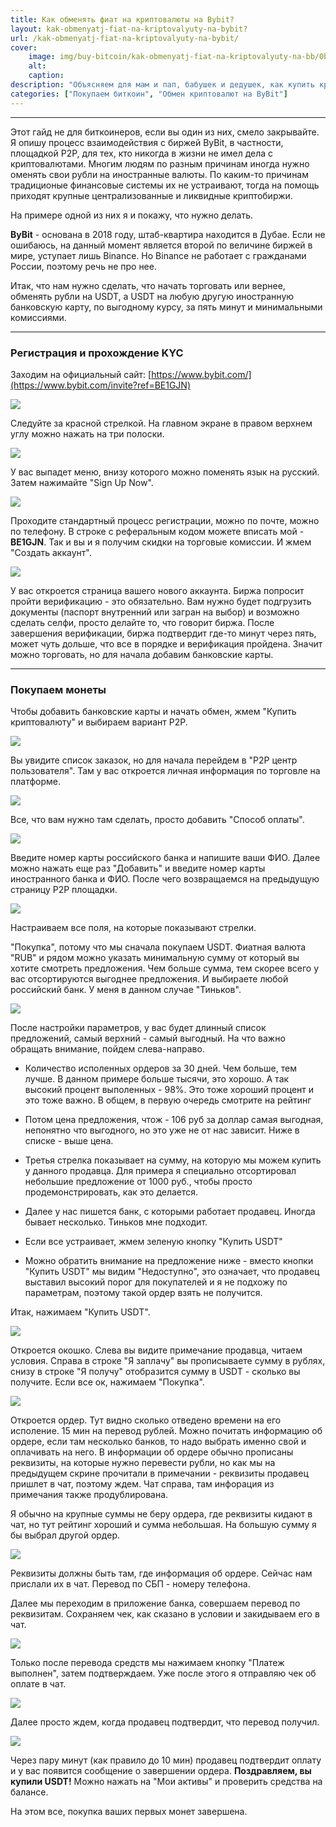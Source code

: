 ```yaml
---
title: Как обменять фиат на криптовалюты на Bybit?
layout: kak-obmenyatj-fiat-na-kriptovalyuty-na-bybit?
url: /kak-obmenyatj-fiat-na-kriptovalyuty-na-bybit/
cover:
    image: img/buy-bitcoin/kak-obmenyatj-fiat-na-kriptovalyuty-na-bb/0bb.png
    alt: 
    caption: 
description: "Объясняем для мам и пап, бабушек и дедушек, как купить криптовалюту на крупнейшей централизованной бирже ByBit"
categories: ["Покупаем биткоин", "Обмен криптовалют на ByBit"]
---
```


-----

Этот гайд не для биткоинеров, если вы один из них, смело закрывайте. Я опишу процесс взаимодействия с биржей ByBit, в частности, площадкой Р2Р, для тех, кто никогда в жизни не имел дела с криптовалютами. Многим людям по разным причинам иногда нужно оменять свои рубли на иностранные валюты. По каким-то причинам традиционые финансовые системы их не устраивают, тогда на помощь приходят крупные централизованные и ликвидные криптобиржи.

На примере одной из них я и покажу, что нужно делать.

**ByBit** - основана в 2018 году, штаб-квартира находится в Дубае. Если не ошибаюсь, на данный момент является второй по величине биржей в мире, уступает лишь Binance. Но Binance не работает с гражданами России, поэтому речь не про нее.

Итак, что нам нужно сделать, что начать торговать или вернее, обменять рубли на USDT, a USDT на любую другую иностранную банковскую карту, по выгодному курсу, за пять минут и минимальными комиссиями.

-----

### <h3>Регистрация и прохождение KYC</h3>

 Заходим на официальный сайт: [https://www.bybit.com/](https://www.bybit.com/invite?ref=BE1GJN)

![](/img/buy-bitcoin/kak-obmenyatj-fiat-na-kriptovalyuty-na-bb/1bb.png "")

Следуйте за красной стрелкой. На главном экране в правом верхнем углу можно нажать на три полоски.

![](/img/buy-bitcoin/kak-obmenyatj-fiat-na-kriptovalyuty-na-bb/2bb.png "")

У вас выпадет меню, внизу которого можно поменять язык на русский. Затем нажимайте "Sign Up Now".

![](/img/buy-bitcoin/kak-obmenyatj-fiat-na-kriptovalyuty-na-bb/3bb.png "")

Проходите стандартный процесс регистрации, можно по почте, можно по телефону. В строке с реферальным кодом можете вписать мой - **BE1GJN**. Так и вы и я получим скидки на торговые комиссии. И жмем "Создать аккаунт".

![](/img/buy-bitcoin/kak-obmenyatj-fiat-na-kriptovalyuty-na-bb/4bb.png "")

У вас откроется страница вашего нового аккаунта. Биржа попросит пройти верификацию - это обязательно. Вам нужно будет подгрузить документы (паспорт внутренний или загран на выбор) и возможно сделать селфи, просто делайте то, что говорит биржа. После завершения верификации, биржа подтвердит где-то минут через пять, может чуть дольше, что все в порядке и верификация пройдена. Значит можно торговать, но для начала добавим банковские карты. 

-----

### <h3>Покупаем монеты</h3>

Чтобы добавить банковские карты и начать обмен, жмем "Купить криптовалюту" и выбираем вариант Р2Р.

![](/img/buy-bitcoin/kak-obmenyatj-fiat-na-kriptovalyuty-na-bb/5bb.png "")

Вы увидите список заказок, но для начала перейдем в "Р2Р центр пользователя". Там у вас откроется личная информация по торговле на платформе.

![](/img/buy-bitcoin/kak-obmenyatj-fiat-na-kriptovalyuty-na-bb/6bb.png "")

Все, что вам нужно там сделать, просто добавить "Способ оплаты". 

![](/img/buy-bitcoin/kak-obmenyatj-fiat-na-kriptovalyuty-na-bb/7bb.png "")

Введите номер карты российского банка и напишите ваши ФИО. Далее можно нажать еще раз "Добавить" и введите номер карты иностранного банка и ФИО. После чего возвращаемся на предыдущую страницу Р2Р площадки.

![](/img/buy-bitcoin/kak-obmenyatj-fiat-na-kriptovalyuty-na-bb/8bb.png "")

Настраиваем все поля, на которые показывают стрелки.

"Покупка", потому что мы сначала покупаем USDT. Фиатная валюта "RUB" и рядом можно указать минимальную сумму от который вы хотите смотреть предложения. Чем больше сумма, тем скорее всего у вас отсортируются выгоднее предложения.
И выбираете любой российский банк. У меня в данном случае "Тиньков".

![](/img/buy-bitcoin/kak-obmenyatj-fiat-na-kriptovalyuty-na-bb/9bb.png "")

После настройки параметров, у вас будет длинный список предложений, самый верхний - самый выгодный. На что важно обращать внимание, пойдем слева-направо.

- Количество исполенных ордеров за 30 дней. Чем больше, тем лучше. В данном примере больше тысячи, это хорошо. А так высокий процент выполенных - 98%. Это тоже хороший процент и это тоже важно. В общем, в первую очередь смотрите на рейтинг

- Потом цена предложения, чтож - 106 руб за доллар самая выгодная, непонятно что выгодного, но это уже не от нас зависит. Ниже в списке - выше цена.

- Третья стрелка показывает на сумму, на которую мы можем купить у данного продавца. Для примера я специально отсортировал небольшие предложение от 1000 руб., чтобы просто продемонстрировать, как это делается.

- Далее у нас пишется банк, с которыми работает продавец. Иногда бывает несколько. Тиньков мне подходит.

- Если все устраивает, жмем зеленую кнопку "Купить USDT"

- Можно обратить внимание на предложение ниже - вместо кнопки "Купить USDT" мы видим "Недоступно", это означает, что продавец выставил высокий порог для покупателей и я не подхожу по параметрам, поэтому такой ордер взять не получится.

Итак, нажимаем "Купить USDT".

![](/img/buy-bitcoin/kak-obmenyatj-fiat-na-kriptovalyuty-na-bb/10bb.png "")

Откроется окошко. Слева вы видите примечание продавца, читаем условия. Справа в строке "Я заплачу" вы прописываете сумму в рублях, снизу в строке "Я получу" отобразится сумму в USDT - сколько вы получите. Если все ок, нажимаем "Покупка".

![](/img/buy-bitcoin/kak-obmenyatj-fiat-na-kriptovalyuty-na-bb/11bb.png "")

Откроется ордер. Тут видно сколько отведено времени на его исполение. 15 мин на перевод рублей. Можно почитать информацию об ордере, если там несколько банков, то надо выбрать именно свой и оплачивать на него. В информации об ордере обычно прописаны реквизиты, на которые нужно перевести рубли, но как мы на предыдущем скрине прочитали в примечании - реквизиты продавец пришлет в чат, поэтому ждем. Чат справа, там инфорация из примечания также продублирована.

Я обычно на крупные суммы не беру ордера, где реквизиты кидают в чат, но тут рейтинг хороший и сумма небольшая. На большую сумму я бы выбрал другой ордер.

![](/img/buy-bitcoin/kak-obmenyatj-fiat-na-kriptovalyuty-na-bb/12bb.png "")

Реквизиты должны быть там, где информация об ордере. Сейчас нам прислали их в чат. Перевод по СБП - номеру телефона. 

Далее мы переходим в приложение банка, совершаем перевод по реквизитам. Сохраняем чек, как сказано в условии и закидываем его в чат.

![](/img/buy-bitcoin/kak-obmenyatj-fiat-na-kriptovalyuty-na-bb/13bb.png "")

Только после перевода средств мы нажимаем кнопку "Платеж выполнен", затем подтверждаем. Уже после этого я отправляю чек об оплате в чат.

![](/img/buy-bitcoin/kak-obmenyatj-fiat-na-kriptovalyuty-na-bb/14bb.png "")

Далее просто ждем, когда продавец подтвердит, что перевод получил.

![](/img/buy-bitcoin/kak-obmenyatj-fiat-na-kriptovalyuty-na-bb/15bb.png "")

Через пару минут (как правило до 10 мин) продавец подтвердит оплату и у вас появится сообщение о завершении ордера. **Поздравляем, вы купили USDT!** Можно нажать на "Мои активы" и проверить средства на балансе.

На этом все, покупка ваших первых монет завершена.